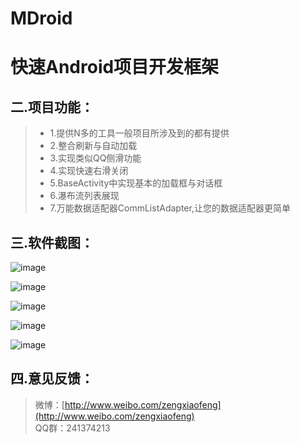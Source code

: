 # MDroid
快速Android项目开发框架
===================

二.项目功能：
-------------

>  - 1.提供N多的工具一般项目所涉及到的都有提供
>  - 2.整合刷新与自动加载
>  - 3.实现类似QQ侧滑功能
>  - 4.实现快速右滑关闭
>  - 5.BaseActivity中实现基本的加载框与对话框
>  - 6.瀑布流列表展现
>  - 7.万能数据适配器CommListAdapter,让您的数据适配器更简单



三.软件截图：
-------------
![image](https://github.com/zxfnicholas/MDroid/blob/master/Screenshots/1.jpg)  

![image](https://github.com/zxfnicholas/MDroid/blob/master/Screenshots/2.jpg)

![image](https://github.com/zxfnicholas/MDroid/blob/master/Screenshots/3.jpg)

![image](https://github.com/zxfnicholas/MDroid/blob/master/Screenshots/4.jpg)

![image](https://github.com/zxfnicholas/MDroid/blob/master/Screenshots/5.jpg)

四.意见反馈：
-------------
> 微博：[http://www.weibo.com/zengxiaofeng](http://www.weibo.com/zengxiaofeng)  
> QQ群：241374213


